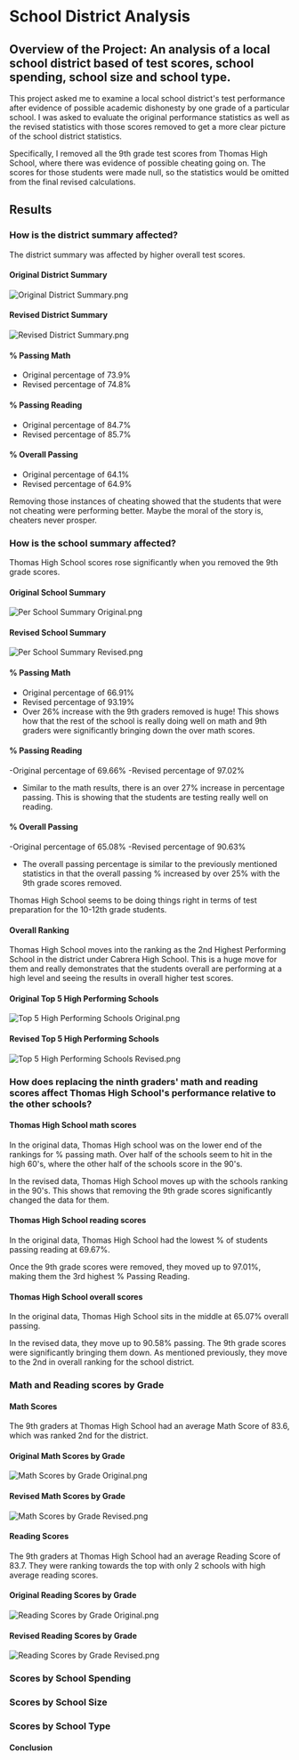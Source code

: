 # School District Analysis
## Overview of the Project: An analysis of a local school district based of test scores, school spending, school size and school type.

This project asked me to examine a local school district's test performance after evidence of possible academic dishonesty by one grade of a particular school. I was asked to evaluate the original performance statistics as well as the revised statistics with those scores removed to get a more clear picture of the school district statistics.  

Specifically, I removed all the 9th grade test scores from Thomas High School, where there was evidence of possible cheating going on. The scores for those students were made null, so the statistics would be omitted from the final revised calculations. 

## Results

### How is the district summary affected?
The district summary was affected by higher overall test scores. 

#### Original District Summary
![Original District Summary.png](https://github.com/melaniekelsey/School_District_Analysis/blob/main/Resources/Original%20District%20Summary.png)

#### Revised District Summary
![Revised District Summary.png](https://github.com/melaniekelsey/School_District_Analysis/blob/main/Resources/Revised%20District%20Summary.png)

#### % Passing Math
- Original percentage of 73.9% 
- Revised percentage of 74.8%

#### % Passing Reading
- Original percentage of 84.7%
- Revised percentage of 85.7%

#### % Overall Passing
- Original percentage of 64.1%
- Revised percentage of 64.9%

Removing those instances of cheating showed that the students that were not cheating were performing better. Maybe the moral of the story is, cheaters never prosper. 

### How is the school summary affected?
Thomas High School scores rose significantly when you removed the 9th grade scores. 

#### Original School Summary
![Per School Summary Original.png](https://github.com/melaniekelsey/School_District_Analysis/blob/main/Resources/Per%20School%20Summary%20Original.png)

#### Revised School Summary
![Per School Summary Revised.png](https://github.com/melaniekelsey/School_District_Analysis/blob/main/Resources/Per%20School%20Summary%20Revised.png)

#### % Passing Math
- Original percentage of 66.91%
- Revised percentage of 93.19%
- Over 26% increase with the 9th graders removed is huge! This shows how that the rest of the school is really doing well on math and 9th graders were significantly bringing down the over math scores. 

#### % Passing Reading
-Original percentage of 69.66%
-Revised percentage of 97.02%
- Similar to the math results, there is an over 27% increase in percentage passing. This is showing that the students are testing really well on reading.

#### % Overall Passing
-Original percentage of 65.08%
-Revised percentage of 90.63%
- The overall passing percentage is similar to the previously mentioned statistics in that the overall passing % increased by over 25% with the 9th grade scores removed. 

Thomas High School seems to be doing things right in terms of test preparation for the 10-12th grade students.

#### Overall Ranking
Thomas High School moves into the ranking as the 2nd Highest Performing School in the district under Cabrera High School. This is a huge move for them and really demonstrates that the students overall are performing at a high level and seeing the results in overall higher test scores. 

#### Original Top 5 High Performing Schools
![Top 5 High Performing Schools Original.png](https://github.com/melaniekelsey/School_District_Analysis/blob/main/Resources/Top%205%20High%20Performing%20Schools%20Original.png)

#### Revised Top 5 High Performing Schools
![Top 5 High Performing Schools Revised.png](https://github.com/melaniekelsey/School_District_Analysis/blob/main/Resources/Top%205%20High%20Performing%20Schools%20Revised.png)

### How does replacing the ninth graders' math and reading scores affect Thomas High School's performance relative to the other schools?

#### Thomas High School math scores
In the original data, Thomas High school was on the lower end of the rankings for % passing math. Over half of the schools seem to hit in the high 60's, where the other half of the schools score in the 90's. 

In the revised data, Thomas High School moves up with the schools ranking in the 90's. This shows that removing the 9th grade scores significantly changed the data for them. 

#### Thomas High School reading scores
In the original data, Thomas High School had the lowest % of students passing reading at 69.67%.

Once the 9th grade scores were removed, they moved up to 97.01%, making them the 3rd highest % Passing Reading. 

#### Thomas High School overall scores
In the original data, Thomas High School sits in the middle at 65.07% overall passing. 

In the revised data, they move up to 90.58% passing. The 9th grade scores were significantly bringing them down. As mentioned previously, they move to the 2nd in overall ranking for the school district.  

### Math and Reading scores by Grade
#### Math Scores
The 9th graders at Thomas High School had an average Math Score of 83.6, which was ranked 2nd for the district. 

#### Original Math Scores by Grade
![Math Scores by Grade Original.png](https://github.com/melaniekelsey/School_District_Analysis/blob/main/Resources/Math%20Scores%20by%20Grade%20Original.png)

#### Revised Math Scores by Grade
![Math Scores by Grade Revised.png](https://github.com/melaniekelsey/School_District_Analysis/blob/main/Resources/Math%20Scores%20by%20Grade%20Revised.png)

#### Reading Scores
The 9th graders at Thomas High School had an average Reading Score of 83.7. They were ranking towards the top with only 2 schools with high average reading scores. 

#### Original Reading Scores by Grade
![Reading Scores by Grade Original.png](https://github.com/melaniekelsey/School_District_Analysis/blob/main/Resources/Reading%20Scores%20by%20Grade%20Original.png)

#### Revised Reading Scores by Grade
![Reading Scores by Grade Revised.png](https://github.com/melaniekelsey/School_District_Analysis/blob/main/Resources/Reading%20Scores%20by%20Grade%20Revised.png)

### Scores by School Spending

### Scores by School Size

### Scores by School Type

#### Conclusion
